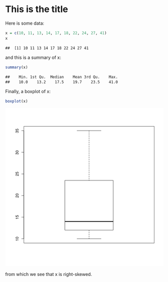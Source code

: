 This is the title
=================
Here is some data:


```r
x = c(10, 11, 13, 14, 17, 18, 22, 24, 27, 41)
x
```

```
##  [1] 10 11 13 14 17 18 22 24 27 41
```


and this is a summary of x:


```r
summary(x)
```

```
##    Min. 1st Qu.  Median    Mean 3rd Qu.    Max. 
##    10.0    13.2    17.5    19.7    23.5    41.0
```


Finally, a boxplot of x:


```r
boxplot(x)
```

![plot of chunk unnamed-chunk-3](figure/unnamed-chunk-3.png) 


from which we see that x is right-skewed.
